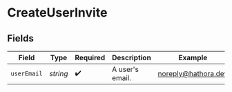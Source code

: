 # CreateUserInvite


## Fields

| Field               | Type                | Required            | Description         | Example             |
| ------------------- | ------------------- | ------------------- | ------------------- | ------------------- |
| `userEmail`         | *string*            | :heavy_check_mark:  | A user's email.     | noreply@hathora.dev |